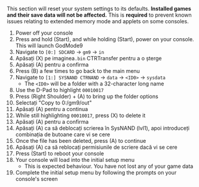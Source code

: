 This section will reset your system settings to its defaults. **Installed games and their save data will not be affected.** This is **required** to prevent known issues relating to extended memory mode and applets on some consoles.

1. Power off your console
2. Press and hold (Start), and while holding (Start), power on your console. This will launch GodMode9
3. Navigate to `[0:] SDCARD` -> `gm9` -> `in`
4. Apăsați (X) pe imaginea`.bin` CTRTransfer pentru a o șterge
5. Apăsați (A) pentru a confirma
6. Press (B) a few times to go back to the main menu
7. Navigate to `[1:] SYSNAND CTRNAND` -> `data` -> `<ID0>` -> `sysdata`
   - The `<ID0>` will be a folder with a 32-character long name
8. Use the D-Pad to highlight `00010017`
9. Press (Right Shoulder) + (A) to bring up the folder options
10. Selectați "Copy to 0:/gm9/out"
11. Apăsați (A) pentru a continua
12. While still highlighting `00010017`, press (X) to delete it
13. Apăsați (A) pentru a confirma
14. Apăsați (A) ca să deblocați scrierea în SysNAND (lvl1), apoi introduceți combinația de butoane care vi se cere
15. Once the file has been deleted, press (A) to continue
16. Apăsați (A) ca să reblocați permisiunile de scriere dacă vi se cere
17. Press (Start) to reboot your console
18. Your console will load into the initial setup menu
    - This is expected behaviour. You have not lost any of your game data
19. Complete the initial setup menu by following the prompts on your console's screen
